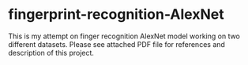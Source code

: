 # fingerprint-recognition-AlexNet
This is my attempt on finger recognition AlexNet model working on two different datasets.
Please see attached PDF file for references and description of this project. 
